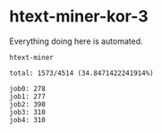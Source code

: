 # htext-miner-kor-3

Everything doing here is automated.

```
htext-miner

total: 1573/4514 (34.8471422241914%)

job0: 278
job1: 277
job2: 398
job3: 310
job4: 310
```